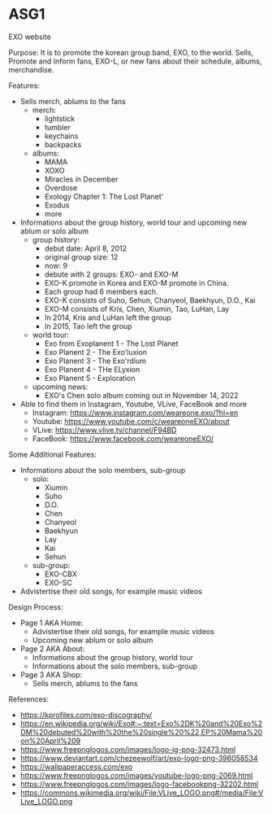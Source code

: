 # ASG1
EXO website

Purpose: It is to promote the korean group band, EXO, to the world. Sells, Promote and Inform fans, EXO-L, or new fans about their schedule, albums, merchandise. 

Features:
- Sells merch, ablums to the fans
  - merch:
    - lightstick
    - tumbler
    - keychains
    - backpacks
  - albums:
    - MAMA
    - XOXO
    - Miracles in December
    - Overdose
    - Exology Chapter 1: The Lost Planet'
    - Exodus
    - more
- Informations about the group history, world tour and upcoming new ablum or solo album
  - group history:
    - debut date: April 8, 2012
    - original group size: 12
    - now: 9
    - debute with 2 groups: EXO- and EXO-M
    - EXO-K promote in Korea and EXO-M promote in China.
    - Each group had 6 members each.
    - EXO-K consists of Suho, Sehun, Chanyeol, Baekhyun, D.O., Kai
    - EXO-M consists of Kris, Chen, Xiumin, Tao, LuHan, Lay
    - In 2014, Kris and LuHan left the group
    - In 2015, Tao left the group
  - world tour:
    - Exo from Exoplanent 1 - The Lost Planet
    - Exo Planent 2 - The Exo'luxion
    - Exo Planent 3 - The Exo'rdium
    - Exo Planent 4 - THe ELyxion
    - Exo Planent 5 - Exploration
  - upcoming news:
    - EXO's Chen solo album coming out in November 14, 2022
- Able to find them in Instagram, Youtube, VLive, FaceBook and more
  - Instagram: https://www.instagram.com/weareone.exo/?hl=en
  - Youtube: https://www.youtube.com/c/weareoneEXO/about
  - VLive: https://www.vlive.tv/channel/F94BD
  - FaceBook: https://www.facebook.com/weareoneEXO/
  
Some Additional Features:
- Informations about the solo members, sub-group
  - solo:
    - Xiumin
    - Suho
    - D.O.
    - Chen
    - Chanyeol
    - Baekhyun
    - Lay
    - Kai
    - Sehun
  - sub-group:
    - EXO-CBX
    - EXO-SC
- Advistertise their old songs, for example music videos

Design Process:
- Page 1 AKA Home:
  - Advistertise their old songs, for example music videos
  - Upcoming new ablum or solo album
- Page 2 AKA About:
  - Informations about the group history, world tour 
  - Informations about the solo members, sub-group
- Page 3 AKA Shop:
  - Sells merch, ablums to the fans


References:
- https://kprofiles.com/exo-discography/
- https://en.wikipedia.org/wiki/Exo#:~:text=Exo%2DK%20and%20Exo%2DM%20debuted%20with%20the%20single%20%22,EP%20Mama%20on%20April%209
- https://www.freepnglogos.com/images/logo-ig-png-32473.html
- https://www.deviantart.com/chezeewolf/art/exo-logo-png-396058534
- https://wallpaperaccess.com/exo
- https://www.freepnglogos.com/images/youtube-logo-png-2069.html
- https://www.freepnglogos.com/images/logo-facebookpng-32202.html
- https://commons.wikimedia.org/wiki/File:VLive_LOGO.png#/media/File:VLive_LOGO.png

